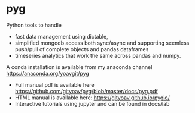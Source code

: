 # pyg

Python tools to handle 

- fast data management using dictable, 
- simplified mongodb access both sync/async and supporting seemless push/pull of complete objects and pandas dataframes
- timeseries analytics that work the same across pandas and numpy.

A conda installation is available from my anaconda channel https://anaconda.org/yoavgit/pyg

- Full manual pdf is available here https://github.com/gityoav/pyg/blob/master/docs/pyg.pdf
- HTML manual is available here: https://gityoav.github.io/pygio/
- Interactive tutorials using jupyter and can be found in docs/lab

